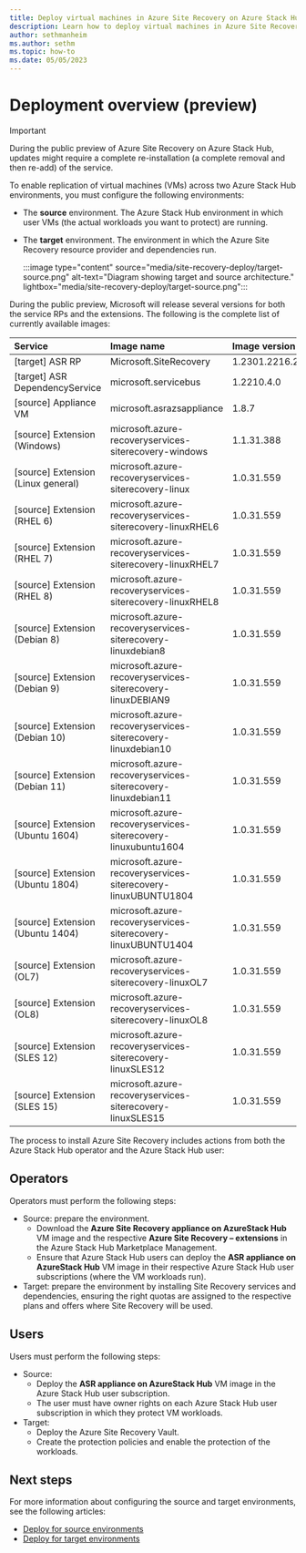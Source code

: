 ```yaml
---
title: Deploy virtual machines in Azure Site Recovery on Azure Stack Hub (preview)
description: Learn how to deploy virtual machines in Azure Site Recovery on Azure Stack Hub. 
author: sethmanheim
ms.author: sethm
ms.topic: how-to
ms.date: 05/05/2023
---
```



# Deployment overview (preview)

> [!IMPORTANT]
> During the public preview of Azure Site Recovery on Azure Stack Hub, updates might require a complete re-installation (a complete removal and then re-add) of the service.

To enable replication of virtual machines (VMs) across two Azure Stack Hub environments, you must configure the following environments:

- The **source** environment. The Azure Stack Hub environment in which user VMs (the actual workloads you want to protect) are running.
- The **target** environment. The environment in which the Azure Site Recovery resource provider and dependencies run.

  :::image type="content" source="media/site-recovery-deploy/target-source.png" alt-text="Diagram showing target and source architecture." lightbox="media/site-recovery-deploy/target-source.png":::
  
During the public preview, Microsoft will release several versions for both the service RPs and the extensions. The following is the complete list of currently available images:

| Service                                   | Image name                                                          | Image version       |
| :---------------------------------- | :------------------------------------------------------------- | :------------- |
| [target] ASR RP                    | Microsoft.SiteRecovery                                        | 1.2301.2216.2287 |
| [target] ASR DependencyService     | microsoft.servicebus                                          | 1.2210.4.0    |
| [source] Appliance VM              | microsoft.asrazsappliance                                     | 1.8.7         |
| [source] Extension (Windows)       | microsoft.azure-recoveryservices-siterecovery-windows         | 1.1.31.388    |
| [source] Extension (Linux general) | microsoft.azure-recoveryservices-siterecovery-linux           | 1.0.31.559    |
| [source] Extension (RHEL 6)        | microsoft.azure-recoveryservices-siterecovery-linuxRHEL6      | 1.0.31.559    |
| [source] Extension (RHEL 7)        | microsoft.azure-recoveryservices-siterecovery-linuxRHEL7      | 1.0.31.559    |
| [source] Extension (RHEL 8)        | microsoft.azure-recoveryservices-siterecovery-linuxRHEL8      | 1.0.31.559    |
| [source] Extension (Debian 8)      | microsoft.azure-recoveryservices-siterecovery-linuxdebian8    | 1.0.31.559    |
| [source] Extension (Debian 9)      | microsoft.azure-recoveryservices-siterecovery-linuxDEBIAN9    | 1.0.31.559    |
| [source] Extension (Debian 10)     | microsoft.azure-recoveryservices-siterecovery-linuxdebian10   | 1.0.31.559    |
| [source] Extension (Debian 11)     | microsoft.azure-recoveryservices-siterecovery-linuxdebian11   | 1.0.31.559    |
| [source] Extension (Ubuntu 1604)   | microsoft.azure-recoveryservices-siterecovery-linuxubuntu1604 | 1.0.31.559    |
| [source] Extension (Ubuntu 1804)   | microsoft.azure-recoveryservices-siterecovery-linuxUBUNTU1804 | 1.0.31.559    |
| [source] Extension (Ubuntu 1404)   | microsoft.azure-recoveryservices-siterecovery-linuxUBUNTU1404 | 1.0.31.559    |
| [source] Extension (OL7)           | microsoft.azure-recoveryservices-siterecovery-linuxOL7        | 1.0.31.559    |
| [source] Extension (OL8)           | microsoft.azure-recoveryservices-siterecovery-linuxOL8        | 1.0.31.559    |
| [source] Extension (SLES 12)       | microsoft.azure-recoveryservices-siterecovery-linuxSLES12     | 1.0.31.559    |
| [source] Extension (SLES 15)       | microsoft.azure-recoveryservices-siterecovery-linuxSLES15     | 1.0.31.559    |

The process to install Azure Site Recovery includes actions from both the Azure Stack Hub operator and the Azure Stack Hub user:

## Operators

Operators must perform the following steps:

- Source: prepare the environment.
  - Download the **Azure Site Recovery appliance on AzureStack Hub** VM image and the respective **Azure Site Recovery – extensions** in the Azure Stack Hub Marketplace Management.
  - Ensure that Azure Stack Hub users can deploy the **ASR appliance on AzureStack Hub** VM image in their respective Azure Stack Hub user subscriptions (where the VM workloads run).
- Target: prepare the environment by installing Site Recovery services and dependencies, ensuring the right quotas are assigned to the respective plans and offers where Site Recovery will be used.

## Users

Users must perform the following steps:

- Source:
  - Deploy the **ASR appliance on AzureStack Hub** VM image in the Azure Stack Hub user subscription.
  - The user must have owner rights on each Azure Stack Hub user subscription in which they protect VM workloads.
- Target:
  - Deploy the Azure Site Recovery Vault.
  - Create the protection policies and enable the protection of the workloads.



## Next steps

For more information about configuring the source and target environments, see the following articles:

- [Deploy for source environments](site-recovery-deploy-source.md)
- [Deploy for target environments](site-recovery-deploy-target.md)
